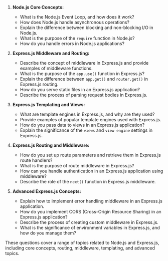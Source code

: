 
1. **Node.js Core Concepts:**

   - What is the Node.js Event Loop, and how does it work?
   - How does Node.js handle asynchronous operations?
   - Explain the difference between blocking and non-blocking I/O in Node.js.
   - What is the purpose of the `require` function in Node.js?
   - How do you handle errors in Node.js applications?
2. **Express.js Middleware and Routing:**

   - Describe the concept of middleware in Express.js and provide examples of middleware functions.
   - What is the purpose of the `app.use()` function in Express.js?
   - Explain the difference between `app.get()` and `router.get()` in Express.js routing.
   - How do you serve static files in an Express.js application?
   - Describe the process of parsing request bodies in Express.js.
3. **Express.js Templating and Views:**

   - What are template engines in Express.js, and why are they used?
   - Provide examples of popular template engines used with Express.js.
   - How do you pass data to views in an Express.js application?
   - Explain the significance of the `views` and `view engine` settings in Express.js.
4. **Express.js Routing and Middleware:**

   - How do you set up route parameters and retrieve them in Express.js route handlers?
   - What is the purpose of route middleware in Express.js?
   - How can you handle authentication in an Express.js application using middleware?
   - Describe the role of the `next()` function in Express.js middleware.
5. **Advanced Express.js Concepts:**

   - Explain how to implement error handling middleware in an Express.js application.
   - How do you implement CORS (Cross-Origin Resource Sharing) in an Express.js application?
   - Describe the process of creating custom middleware in Express.js.
   - What is the significance of environment variables in Express.js, and how do you manage them?

These questions cover a range of topics related to Node.js and Express.js, including core concepts, routing, middleware, templating, and advanced topics.

